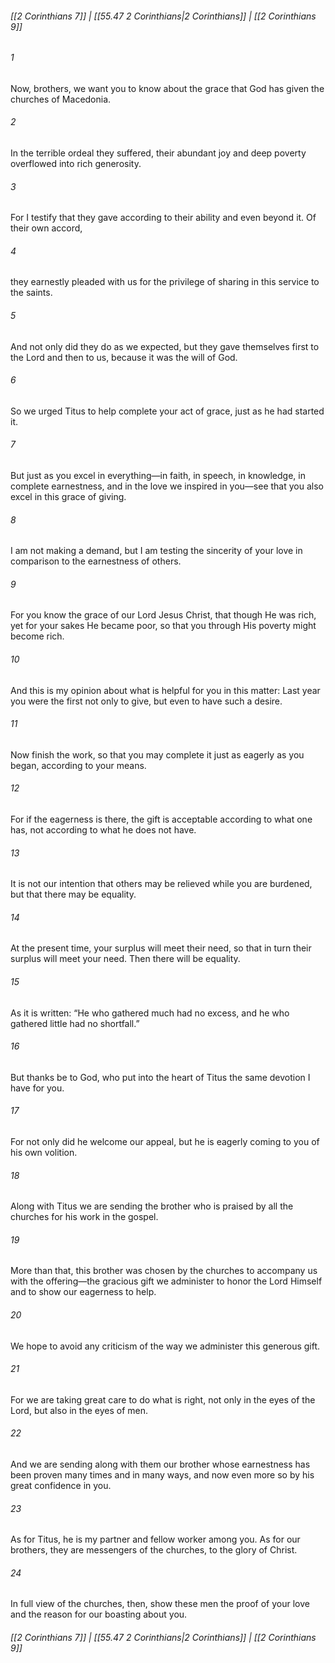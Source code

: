 
###### [[2 Corinthians 7]] | [[55.47 2 Corinthians|2 Corinthians]] | [[2 Corinthians 9]]

###### 1
Now, brothers, we want you to know about the grace that God has given the churches of Macedonia.
###### 2
In the terrible ordeal they suffered, their abundant joy and deep poverty overflowed into rich generosity.
###### 3
For I testify that they gave according to their ability and even beyond it. Of their own accord,
###### 4
they earnestly pleaded with us for the privilege of sharing in this service to the saints.
###### 5
And not only did they do as we expected, but they gave themselves first to the Lord and then to us, because it was the will of God.
###### 6
So we urged Titus to help complete your act of grace, just as he had started it.
###### 7
But just as you excel in everything—in faith, in speech, in knowledge, in complete earnestness, and in the love we inspired in you—see that you also excel in this grace of giving.
###### 8
I am not making a demand, but I am testing the sincerity of your love in comparison to the earnestness of others.
###### 9
For you know the grace of our Lord Jesus Christ, that though He was rich, yet for your sakes He became poor, so that you through His poverty might become rich.
###### 10
And this is my opinion about what is helpful for you in this matter: Last year you were the first not only to give, but even to have such a desire.
###### 11
Now finish the work, so that you may complete it just as eagerly as you began, according to your means.
###### 12
For if the eagerness is there, the gift is acceptable according to what one has, not according to what he does not have.
###### 13
It is not our intention that others may be relieved while you are burdened, but that there may be equality.
###### 14
At the present time, your surplus will meet their need, so that in turn their surplus will meet your need. Then there will be equality.
###### 15
As it is written: “He who gathered much had no excess, and he who gathered little had no shortfall.”
###### 16
But thanks be to God, who put into the heart of Titus the same devotion I have for you.
###### 17
For not only did he welcome our appeal, but he is eagerly coming to you of his own volition.
###### 18
Along with Titus we are sending the brother who is praised by all the churches for his work in the gospel.
###### 19
More than that, this brother was chosen by the churches to accompany us with the offering—the gracious gift we administer to honor the Lord Himself and to show our eagerness to help.
###### 20
We hope to avoid any criticism of the way we administer this generous gift.
###### 21
For we are taking great care to do what is right, not only in the eyes of the Lord, but also in the eyes of men.
###### 22
And we are sending along with them our brother whose earnestness has been proven many times and in many ways, and now even more so by his great confidence in you.
###### 23
As for Titus, he is my partner and fellow worker among you. As for our brothers, they are messengers of the churches, to the glory of Christ.
###### 24
In full view of the churches, then, show these men the proof of your love and the reason for our boasting about you.

###### [[2 Corinthians 7]] | [[55.47 2 Corinthians|2 Corinthians]] | [[2 Corinthians 9]]

